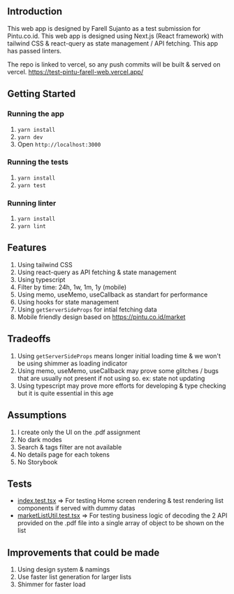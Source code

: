 ## Introduction
This web app is designed by Farell Sujanto as a test submission for Pintu.co.id. This web app is designed using Next.js (React framework) with tailwind CSS & react-query as state management / API fetching. This app has passed linters.

The repo is linked to vercel, so any push commits will be built & served on vercel. https://test-pintu-farell-web.vercel.app/

## Getting Started
### Running the app
1. `yarn install`
2. `yarn dev`
3. Open `http://localhost:3000` 

### Running the tests
1. `yarn install`
2. `yarn test`
### Running linter
1. `yarn install`
2. `yarn lint`


## Features
1. Using tailwind CSS
2. Using react-query as API fetching & state management
3. Using typescript
4. Filter by time: 24h, 1w, 1m, 1y (mobile)
5. Using memo, useMemo, useCallback as standart for performance
6. Using hooks for state management
7. Using `getServerSideProps` for intial fetching data 
8. Mobile friendly design based on https://pintu.co.id/market


## Tradeoffs
1. Using `getServerSideProps` means longer initial loading time & we won't be using shimmer as loading indicator
2. Using memo, useMemo, useCallback may prove some glitches / bugs that are usually not present if not using so. ex: state not updating
3. Using typescript may prove more efforts for developing & type checking but it is quite essential in this age


## Assumptions
1. I create only the UI on the .pdf assignment
2. No dark modes
3. Search & tags filter are not available
4. No details page for each tokens
5. No Storybook


## Tests
- [index.test.tsx](/__tests__/pages/index.test.tsx) => For testing Home screen rendering & test rendering list components if served with dummy datas
- [marketListUtil.test.tsx](/__tests__/utils/marketListUtil.test.tsx) => For testing business logic of decoding the 2 API provided on the .pdf file into a single array of object to be shown on the list


## Improvements that could be made
1. Using design system & namings
2. Use faster list generation for larger lists
3. Shimmer for faster load

